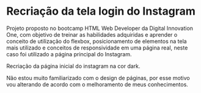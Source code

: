 # Recriação da tela login do Instagram

Projeto proposto no bootcamp HTML Web Developer da Digital Innovation One, com objetivo de treinar as habilidades adquiridas e aprender o conceito de utilização do flexbox, posicionamento de elementos na tela mais utilizado e conceitos de responsividade em uma página real, neste caso foi utilizado a página principal do Instagram.

Recriação da página inicial do instagram na cor dark.

Não estou muito familiarizado com o design de páginas, por esse motivo vou alterando de acordo com o melhoramento de meus conhecimentos.